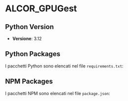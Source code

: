 # ALCOR_GPUGest

## Python Version
- **Versione**: 3.12

## Python Packages
I pacchetti Python sono elencati nel file `requirements.txt`:

## NPM Packages
I pacchetti NPM sono elencati nel file `package.json`:
